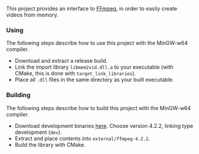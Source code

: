 This project provides an interface to [FFmpeg](https://www.ffmpeg.org/), in order to easily create videos from memory.

### Using
The following steps describe how to use this project with the MinGW-w64 compiler.
- Download and extract a release build.
- Link the import library `libmem2vid.dll.a` to your executable (with CMake, this is done with 
 `target_link_libraries`).
- Place all `.dll` files in the same directory as your built executable.

### Building
The following steps describe how to build this project with the MinGW-w64 compiler.
- Download development binaries [here](https://ffmpeg.zeranoe.com/builds/). Choose version 4.2.2, 
 linking type development (`dev`).
- Extract and place contents into `external/ffmpeg-4.2.2`.
- Build the library with CMake.
